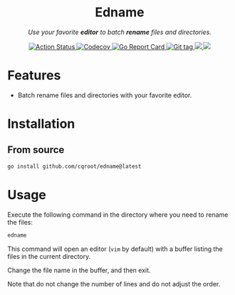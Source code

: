 <div align="center">
  <h1>Edname</h1>
  <p><i>Use your favorite <b>editor</b> to batch <b>rename</b> files and directories.</i></p>

  <p>
    <a href="https://github.com/cqroot/edname/actions">
      <img src="https://github.com/cqroot/edname/workflows/test/badge.svg" alt="Action Status" />
    </a>
    <a href="https://codecov.io/gh/cqroot/edname">
      <img src="https://codecov.io/gh/cqroot/edname/branch/main/graph/badge.svg" alt="Codecov" />
    </a>
    <a href="https://goreportcard.com/report/github.com/cqroot/edname">
      <img src="https://goreportcard.com/badge/github.com/cqroot/edname" alt="Go Report Card" />
    </a>
    <a href="https://github.com/cqroot/edname/tags">
      <img src="https://img.shields.io/github/v/tag/cqroot/edname" alt="Git tag" />
    </a>
    <a href="https://github.com/cqroot/edname/blob/main/LICENSE">
      <img src="https://img.shields.io/github/license/cqroot/edname" />
    </a>
    <a href="https://github.com/cqroot/edname/issues">
      <img src="https://img.shields.io/github/issues/cqroot/edname" />
    </a>
  </p>
</div>

# Features

- Batch rename files and directories with your favorite editor.

# Installation

## From source

```bash
go install github.com/cqroot/edname@latest
```

# Usage

Execute the following command in the directory where you need to rename the files:

```bash
edname
```

This command will open an editor (`vim` by default) with a buffer listing the files in the current directory.

Change the file name in the buffer, and then exit.

Note that do not change the number of lines and do not adjust the order.
